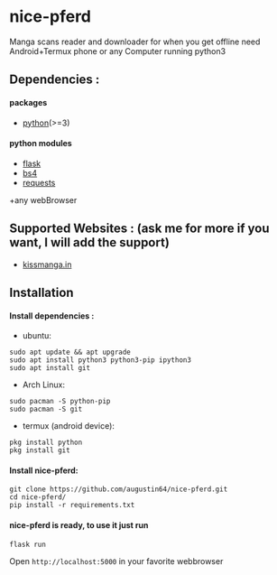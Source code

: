 # nice-pferd
Manga scans reader and downloader for when you get offline need Android+Termux phone or any Computer running python3


## Dependencies :
#### packages
* [python](https://www.python.org/)(>=3)
#### python modules
* [flask](https://pypi.org/project/Flask/)
* [bs4](https://pypi.org/project/bs4/)
* [requests](https://pypi.org/project/requests/)

+any webBrowser

## Supported Websites : (ask me for more if you want, I will add the support)
* [kissmanga.in](https://kissmanga.in/)

## Installation

#### Install dependencies :
* ubuntu:
```
sudo apt update && apt upgrade
sudo apt install python3 python3-pip ipython3
sudo apt install git
```
* Arch Linux:
```
sudo pacman -S python-pip
sudo pacman -S git
```
* termux (android device):
```
pkg install python
pkg install git
```

#### Install nice-pferd:
```
git clone https://github.com/augustin64/nice-pferd.git
cd nice-pferd/
pip install -r requirements.txt
```

#### nice-pferd is ready, to use it just run
```
flask run
```
Open `http://localhost:5000` in your favorite webbrowser
